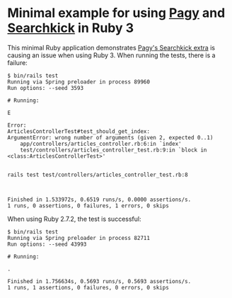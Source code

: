 # Minimal example for using [Pagy](https://github.com/ddnexus/pagy) and [Searchkick](https://github.com/ankane/searchkick) in Ruby 3

This minimal Ruby application demonstrates [Pagy's Searchkick extra](https://ddnexus.github.io/pagy/extras/searchkick) is causing an issue when using Ruby 3. When running the tests, there is a failure:

```
$ bin/rails test
Running via Spring preloader in process 89960
Run options: --seed 3593

# Running:

E

Error:
ArticlesControllerTest#test_should_get_index:
ArgumentError: wrong number of arguments (given 2, expected 0..1)
    app/controllers/articles_controller.rb:6:in `index'
    test/controllers/articles_controller_test.rb:9:in `block in <class:ArticlesControllerTest>'


rails test test/controllers/articles_controller_test.rb:8



Finished in 1.533972s, 0.6519 runs/s, 0.0000 assertions/s.
1 runs, 0 assertions, 0 failures, 1 errors, 0 skips
```

When using Ruby 2.7.2, the test is successful:

```
$ bin/rails test
Running via Spring preloader in process 82711
Run options: --seed 43993

# Running:

.

Finished in 1.756634s, 0.5693 runs/s, 0.5693 assertions/s.
1 runs, 1 assertions, 0 failures, 0 errors, 0 skips
```
